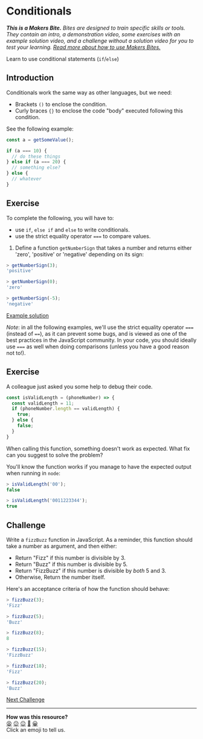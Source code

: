 # Conditionals

_**This is a Makers Bite.** Bites are designed to train specific skills or tools. They
contain an intro, a demonstration video, some exercises with an example solution video,
and a challenge without a solution video for you to test your learning. [Read more about
how to use Makers
Bites.](https://github.com/makersacademy/course/blob/main/labels/bites.md)_

Learn to use conditional statements (`if`/`else`)

## Introduction

Conditionals work the same way as other languages, but we need:
  * Brackets `()` to enclose the condition.
  * Curly braces `{}` to enclose the code "body" executed following this condition.

See the following example:
```js
const a = getSomeValue();

if (a === 10) {
  // do these things
} else if (a === 20) {
  // something else?
} else {
  // whatever
}
```
## Exercise

To complete the following, you will have to:
 * use `if`, `else if` and `else` to write conditionals.
 * use the strict equality operator `===` to compare values.

1. Define a function `getNumberSign` that takes a number and returns either 'zero',
   'positive' or 'negative' depending on its sign:

```javascript
> getNumberSign(3);
'positive'

> getNumberSign(0);
'zero'

> getNumberSign(-5);
'negative'
```

[Example solution](https://www.youtube.com/watch?v=pT9kAUK_kmY)

*Note*: in all the following examples, we'll use the strict equality operator `===`
(instead of `==`), as it can prevent some bugs, and is viewed as one of the best practices
in the JavaScript community. In your code, you should ideally use `===` as well when doing
comparisons (unless you have a good reason not to!).


## Exercise

A colleague just asked you some help to debug their code.

```javascript
const isValidLength = (phoneNumber) => {
  const validLength = 11;
  if (phoneNumber.length == validLength) {
    true;
  } else {
    false;
  }
}
```

When calling this function, something doesn't work as expected. What fix can you suggest
to solve the problem? 

You'll know the function works if you manage to have the expected output when running in
`node`:

```javascript
> isValidLength('00');
false

> isValidLength('0011223344');
true
```

## Challenge

Write a `fizzBuzz` function in JavaScript. As a reminder, this function should take a
number as argument, and then either:
  * Return "Fizz" if this number is divisible by 3.
  * Return "Buzz" if this number is divisible by 5.
  * Return "FizzBuzz" if this number is divisible by *both* 5 and 3.
  * Otherwise, Return the number itself.

Here's an acceptance criteria of how the function should behave:
```js
> fizzBuzz(3); 
'Fizz'

> fizzBuzz(5);
'Buzz'

> fizzBuzz(8);
8

> fizzBuzz(15);
'FizzBuzz'

> fizzBuzz(18);
'Fizz'

> fizzBuzz(20);
'Buzz'
```

[Next Challenge](06_loops.md)

<!-- BEGIN GENERATED SECTION DO NOT EDIT -->

---

**How was this resource?**  
[😫](https://airtable.com/shrUJ3t7KLMqVRFKR?prefill_Repository=makersacademy%2Fjavascript-fundamentals&prefill_File=bites%2F05_conditionals.md&prefill_Sentiment=😫) [😕](https://airtable.com/shrUJ3t7KLMqVRFKR?prefill_Repository=makersacademy%2Fjavascript-fundamentals&prefill_File=bites%2F05_conditionals.md&prefill_Sentiment=😕) [😐](https://airtable.com/shrUJ3t7KLMqVRFKR?prefill_Repository=makersacademy%2Fjavascript-fundamentals&prefill_File=bites%2F05_conditionals.md&prefill_Sentiment=😐) [🙂](https://airtable.com/shrUJ3t7KLMqVRFKR?prefill_Repository=makersacademy%2Fjavascript-fundamentals&prefill_File=bites%2F05_conditionals.md&prefill_Sentiment=🙂) [😀](https://airtable.com/shrUJ3t7KLMqVRFKR?prefill_Repository=makersacademy%2Fjavascript-fundamentals&prefill_File=bites%2F05_conditionals.md&prefill_Sentiment=😀)  
Click an emoji to tell us.

<!-- END GENERATED SECTION DO NOT EDIT -->
